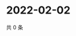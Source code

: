 # 2022-02-02

共 0 条

<!-- BEGIN WEIBO -->
<!-- 最后更新时间 Wed Feb 02 2022 14:00:50 GMT+0800 (China Standard Time) -->

<!-- END WEIBO -->
